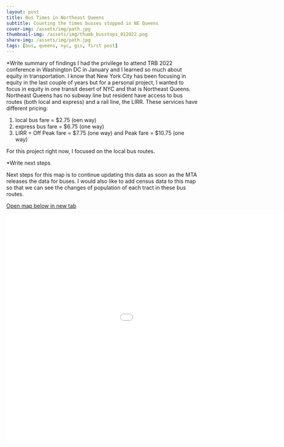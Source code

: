```yaml
---
layout: post
title: Bus Times in Northeast Queens
subtitle: Counting the times busses stopped in NE Queens
cover-img: /assets/img/path.jpg
thumbnail-img: /assets/img/thumb_busstops_012022.png
share-img: /assets/img/path.jpg
tags: [bus, queens, nyc, gis, first post]
---
```


*Write summary of findings
I had the privilege to attend TRB 2022 conference in Washington DC in January and I learned so much about equity in transportation. I know that New York City has been focusing in equity in the last couple of years but for a personal project, I wanted to focus in equity in one transit desert of NYC and that is Northeast Queens. Northeast Queens has no subway line but resident have access to bus routes (both local and express) and a rail line, the LIRR. These services have different pricing:

1. local bus fare = $2.75 (oen way)
2. express bus fare = $6.75 (one way)
3. LIRR = Off Peak fare = $7.75 (one way) and Peak fare = $10.75 (one way)

For this project right now, I focused on the local bus routes.


*Write next steps

Next steps for this map is to continue updating this data as soon as the MTA releases the data for buses. I would also like to add census data to this map so that we can see the changes of population of each tract in these bus routes.

[Open map below in new tab](https://marodr.github.io/indexbus)

<iframe src="/indexbus.html" height="600px" width="1200px" style="border:none;"> </iframe>


